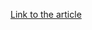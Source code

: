 [Link to the article](https://english.ncsc.nl/latest/news/2021/12/15/vulnerability-in-apache-log4j-patch-version-2.15)

